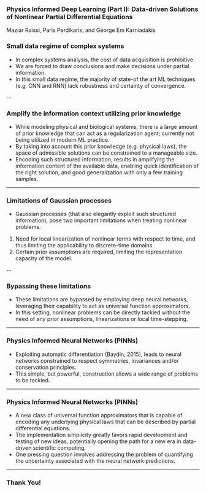 ### Physics Informed Deep Learning (Part I): Data-driven Solutions of Nonlinear Partial Differential Equations

Maziar Raissi, Paris Perdikaris, and George Em Karniadakis

### Small data regime of complex systems
- In complex systems analysis, the cost of data acquisition is prohibitive.
- We are forced to draw conclusions and make decisions under partial information.
- In this small data regime, the majority of state-of the art ML techniques (e.g. CNN and RNN) lack robustness and certainty of convergence.

--

### Amplify the information context utilizing prior knowledge
- While modeling physical and biological systems, there is a large amount of prior knowledge that can act as a regularization agent; currently not being utilized in modern ML practice.
- By taking into account this prior knowledge (e.g. physical laws), the space of admissible solutions can be constrained to a manageable size.
- Encoding such structured information, results in amplifying the information content of the available data, enabling quick identification of the right solution, and good generalization with only a few training samples.

---

### Limitations of Gaussian processes
- Gaussian processes (that also elegantly exploit such structured information), pose two important limitations when treating nonlinear problems.
1) Need for local linearization of nonlinear terms with respect to time, and thus limiting the applicability to discrete-time domains.
2) Certain prior assumptions are required, limiting the representation capacity of the model.

--

### Bypassing these limitations
- These limitations are bypassed by employing deep neural networks, leveraging their capability to act as universal function approximators.
- In this setting, nonlinear problems can be directly tackled without the need of any prior assumptions, linearizations or local time-stepping.

---

### Physics Informed Neural Networks (PINNs)
- Exploiting automatic differentiation (Baydin, 2015), leads to neural networks constrained to respect symmetries, invariances and/or conservation principles.
- This simple, but powerful, construction allows a wide range of problems to be tackled.

<!---

--

### Main problem classes
1) Data-driven solution
2) Data-driven discovery
$$
\ u_t + N[u; \lambda] = 0 \
$$
- This setup encapsulates a wide range of problems in mathematical physics
1) conservation laws
2) diffusion processes
3) advection-diffusion-reaction systems
4) kinetic equations

--

### 1-D Burgers' equation
$$
-  N[u; \lambda] = \underbrace{\lambda_1 u u_x}_{\text{Nonlinear Advection}} - \underbrace{\lambda_2 u_{xx}}_{\text{Diffusion (Viscosity)}}
$$
- Given noisy measurments, we want to solve two distinct problems:
1) Predictive inference, filtering and smoothing of PDEs
	- given fixed λ, what can be said about the hidden state?
2) Learning and system identification of PDEs
	- which λ best describe the observed data?


-->
---

### Physics Informed Neural Networks (PINNs)

- A new class of universal function approximators that is capable of encoding any underlying physical laws that can be described by partial differential equations.
- The implementation simplicity greatly favors rapid development and testing of new ideas, potentially opening the path for a new era in data-driven scientific computing.
- One pressing question involves addressing the problem of quantifying the uncertainty associated with the neural network predictions.


---

### Thank You!